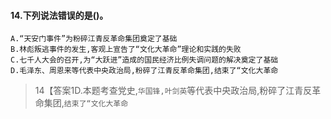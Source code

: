 #### 14.下列说法错误的是()。
    A.“天安门事件”为粉碎江青反革命集团奠定了基础
    B.林彪叛逃事件的发生,客观上宣告了“文化大革命”理论和实践的失败
    C.七千人大会的召开,为“大跃进”造成的国民经济比例失调问题的解决奠定了基础
    D.毛泽东、周恩来等代表中央政治局,粉碎了江青反革命集团,结束了“文化大革命
>   14【答案1D.本题考查党史,`华国锋,叶剑英`等代表中央政治局,粉碎了江青反革命集团,`结束了“文化大革命`